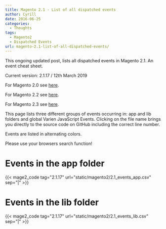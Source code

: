 ```yaml
---
title: Magento 2.1 - List of all dispatched events
author: Cyrill
date: 2016-06-25
categories:
  - Thoughts
tags:
  - Magento2
  - Dispatched Events
url: magento-2.1-list-of-all-dispatched-events/
---
```


This ongoing updated post, lists all dispatched events in Magento 2.1. An event cheat sheet.

Current version: 2.1.17 / 12th March 2019

<!--more-->

For Magento 2.0 see [here](magento2-list-of-all-dispatched-events/).

For Magento 2.2 see [here](magento-2.2-list-of-all-dispatched-events/).

For Magento 2.3 see [here](magento-2.3-list-of-all-dispatched-events/).

This page lists three different groups of events occurring in: app and lib folders
and global Varien JavaScript Events. Clicking on the file name brings you directly
to the source code on GitHub including the correct line number.

Events are listed in alternating colors.

Please use your browsers search function!

# Events in the app folder

{{< mage2_code tag="2.1.17" url="static/magento2/2.1_events_app.csv" sep="|" >}}

# Events in the lib folder

{{< mage2_code tag="2.1.17" url="static/magento2/2.1_events_lib.csv" sep="|" >}}
